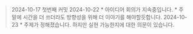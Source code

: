 > 2024-10-17
    첫번째 커밋
> 2024-10-22
    * 아이디어 회의가 지속중입니다.
    * 주말에 시간을 더 쓰더라도 방향성을 위해 더 이야기를 해야할듯합니다.
> 2024-10-23
    * 주제가 정해졌습니다. 하지만 실현 가능한지에 대한 의문이 있습니다.
